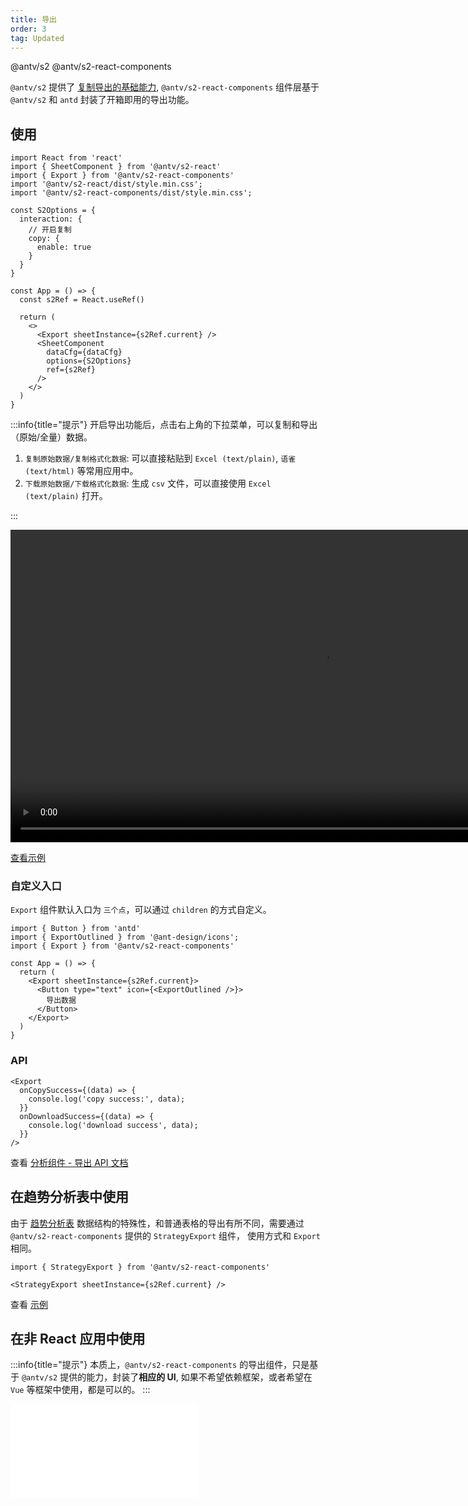 ```yaml
---
title: 导出
order: 3
tag: Updated
---
```


<Badge>@antv/s2</Badge> <Badge>@antv/s2-react-components</Badge>

`@antv/s2` 提供了 [复制导出的基础能力](/manual/advanced/interaction/copy), `@antv/s2-react-components` 组件层基于 `@antv/s2` 和 `antd` 封装了开箱即用的导出功能。

<Playground path='/react-component/export/demo/export.tsx' rid='export-component'></playground>

## 使用

```tsx
import React from 'react'
import { SheetComponent } from '@antv/s2-react'
import { Export } from '@antv/s2-react-components'
import '@antv/s2-react/dist/style.min.css';
import '@antv/s2-react-components/dist/style.min.css';

const S2Options = {
  interaction: {
    // 开启复制
    copy: {
      enable: true
    }
  }
}

const App = () => {
  const s2Ref = React.useRef()

  return (
    <>
      <Export sheetInstance={s2Ref.current} />
      <SheetComponent
        dataCfg={dataCfg}
        options={S2Options}
        ref={s2Ref}
      />
    </>
  )
}
```

:::info{title="提示"}
开启导出功能后，点击右上角的下拉菜单，可以复制和导出（原始/全量）数据。

1. `复制原始数据/复制格式化数据`: 可以直接粘贴到 `Excel (text/plain)`, `语雀 (text/html)` 等常用应用中。
2. `下载原始数据/下载格式化数据`: 生成 `csv` 文件，可以直接使用 `Excel (text/plain)` 打开。

:::

<video width="1000" controls>
  <source src="https://gw.alipayobjects.com/mdn/rms_56cbb2/afts/file/A*EZfPRJqzl4cAAAAAAAAAAAAAARQnAQ" type="video/mp4">
  Your browser does not support HTML video.
</video>

[查看示例](/examples/react-component/export/#export)

### 自定义入口

`Export` 组件默认入口为 `三个点`，可以通过 `children` 的方式自定义。

```tsx
import { Button } from 'antd'
import { ExportOutlined } from '@ant-design/icons';
import { Export } from '@antv/s2-react-components'

const App = () => {
  return (
    <Export sheetInstance={s2Ref.current}>
      <Button type="text" icon={<ExportOutlined />}>
        导出数据
      </Button>
    </Export>
  )
}
```

### API

```tsx | pure
<Export
  onCopySuccess={(data) => {
    console.log('copy success:', data);
  }}
  onDownloadSuccess={(data) => {
    console.log('download success', data);
  }}
/>
```

查看 [分析组件 - 导出 API 文档](/api/components/export#copyalldataparams)

## 在趋势分析表中使用

由于 [趋势分析表](/manual/advanced/analysis/strategy) 数据结构的特殊性，和普通表格的导出有所不同，需要通过 `@antv/s2-react-components` 提供的 `StrategyExport` 组件， 使用方式和 `Export` 相同。

```tsx
import { StrategyExport } from '@antv/s2-react-components'

<StrategyExport sheetInstance={s2Ref.current} />
```

查看 [示例](/examples/react-component/export#export-strategy)

## 在非 React 应用中使用

:::info{title="提示"}
本质上，`@antv/s2-react-components` 的导出组件，只是基于 `@antv/s2` 提供的能力，封装了**相应的 UI**, 如果不希望依赖框架，或者希望在 `Vue` 等框架中使用，都是可以的。
:::

<embed src="@/docs/common/copy-export.zh.md"></embed>
